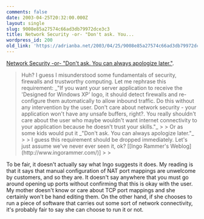 ```yaml
---
comments: false
date: 2003-04-25T20:32:00.000Z
layout: single
slug: 9008e85a27574c66ad3db79972dce3c3
title: Network Security -or- "Don't ask. You...
wordpress_id: 200
old_link: 'https://adrianba.net/2003/04/25/9008e85a27574c66ad3db79972dce3c3/'
---
```

[Network
Security -or- "Don't ask. You can always apologize later."](http://www.ingorammer.com/weblog/archives/001258.html). 


<blockquote>Huh? I guess I misunderstood some fundamentals of security,
firewalls and trustworthy computing. Let me rephrase this
requirement: _"If you want your server application to receive the
'Designed for Windows XP' logo, it should detect firewalls and
re-configure them automatically to allow inbound traffic. Do this
without any intervention by the user. Don't care about network
security - your application won't have any unsafe buffers, right?.
You really shouldn't care about the user who maybe wouldn't want
internet connectivity to your application because he doesn't trust
your skills."_
> 
> Or as some kids would put it _"Don't ask. You can always
apologize later."_
> 
> I guess this requirement should be dropped immediately. Let's
just assume we've never ever seen it, ok?
[[Ingo Rammer's
Weblog](http://www.ingorammer.com/)]
> 
> </blockquote>

To be fair, it doesn't actually say what Ingo suggests it
does. My reading is that it says that manual configuration of NAT
port mappings are unwelcome by customers, and so they are. It
doesn't say anywhere that you must go around opening up ports
without confirming that this is okay with the user. My mother
doesn't know or care about TCP port mappings and she certainly
won't be hand editing them. On the other hand, if she chooses to
run a piece of software that carries out some sort of network
connectivity, it's probably fair to say she can choose to run it or
not.
